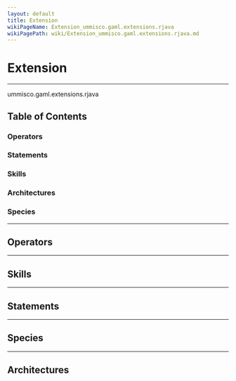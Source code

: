 ```yaml
---
layout: default
title: Extension
wikiPageName: Extension_ummisco.gaml.extensions.rjava
wikiPagePath: wiki/Extension_ummisco.gaml.extensions.rjava.md
---
```


# Extension

----

 ummisco.gaml.extensions.rjava

## Table of Contents
### Operators


### Statements


### Skills


### Architectures



### Species



----

## Operators
	

----

## Skills
	

----

## Statements
		
	
----

## Species
	
	
----

## Architectures 
	
